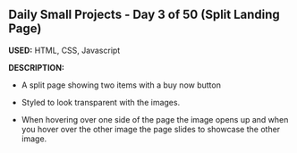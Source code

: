 ## Daily Small Projects - Day 3 of 50 (Split Landing Page) 

**USED:** HTML, CSS, Javascript

**DESCRIPTION:** 
* A split page showing two items with a buy now button

* Styled to look transparent with the images.

* When hovering over one side of the page the image opens up and when you hover over the other image the page slides to showcase the other image.

